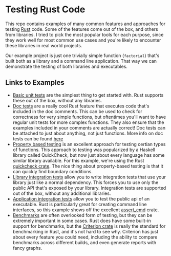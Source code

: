 # Testing Rust Code

This repo contains examples of many common features and approaches for testing [Rust](https://www.rust-lang.org/) code. Some of the features come out of the box, and others from libraries. I tried to pick the most popular tools for each purpose, since they work well for most common use cases and you're likely to encounter these libraries in real world projects.

Our example project is just one trivially simple function (`factorial`) that's built both as a library and a command line application. That way we can demonstrate the testing of both libraries and executables.

## Links to Examples


- [Basic unit tests](src/lib.rs#L30) are the simplest thing to get started with. Rust supports these out of the box, without any libraries.
- [Doc tests](src/lib.rs#L8) are a really cool Rust feature that executes code that's included in the doc comments. This can be used to check for correctness for very simple functions, but oftentimes you'll want to have regular unit tests for more complex functions. They also ensure that the examples included in your comments are actually correct! Doc tests can be attached to just about anything, not just functions. More info on doc tests can be found [here](https://doc.rust-lang.org/rustdoc/documentation-tests.html)
- [Property based testing](src/lib.rs#L40) is an excellent approach for testing certian types of functions. This approach to testing was popularized by a Haskell library called QuickCheck, but now just about every language has some similar library available. For this example, we're using the Rust [quickcheck crate](https://github.com/BurntSushi/quickcheck). The nice thing about property-based testing is that it can quickly find boundary conditions.
- [Library integration tests](tests/lib_tests.rs) allow you to write integration tests that use your library just like a normal dependency. This forces you to use only the public API that's exposed by your library. Integration tests are supported out of the box, without any additional libraries.
- [Application integration tests](tests/cli_test.rs) allow you to test the public api of an executable. Rust is particularly great for creating command line interfaces, so this example shows off the excellent [assert\_cmd](https://github.com/assert-rs/assert_cmd) crate. 
- [Benchmarks](benches/factorial_benchmark.rs) are often overlooked form of testing, but they can be extremely important in some cases. Rust does have some built-in support for benchmarks, but the [Criterion crate](https://github.com/bheisler/criterion.rs) is really the standard for benchmarking in Rust, and it's not hard to see why. Criterion has just about every feature you could need, including the ability to compare benchmarks across different builds, and even generate reports with fancy graphs.



